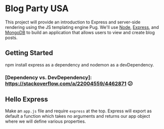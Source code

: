 # Blog Party USA

This project will provide an introduction to Express and server-side rendering using the JS templating engine Pug. We'll use [Node], [Express], and [MongoDB] to build an application that allows users to view and create blog posts.

[Node]: https://nodejs.org/en/about/
[Express]: http://expressjs.com/
[MongoDB]: https://www.mongodb.com/what-is-mongodb

## Getting Started

npm install express as a dependency and nodemon as a devDependency.

### [Dependency vs. DevDependency]: https://stackoverflow.com/a/22004559/4462871 :confused:

## Hello Express

Make an `app.js` file and require `express` at the top. Express will export as default a function which takes no arguments and returns our app object where we will define various properties.



